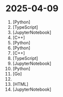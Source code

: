 # 2025-04-09

1. [](https://github.comundefined "Python tool for converting files and office documents to Markdown.") [Python]
2. [](https://github.comundefined "Connect Supabase to your AI assistants") [TypeScript]
3. [](https://github.comundefined "面向开发者的 LLM 入门教程，吴恩达大模型系列课程中文版") [JupyterNotebook]
4. [](https://github.comundefined "The Swift Programming Language") [C++]
5. [](https://github.comundefined "LightRAG: Simple and Fast Retrieval-Augmented Generation") [Python]
6. [](https://github.comundefined "抖音批量下载工具，去水印，支持视频、图集、合集、音乐(原声)。免费！免费！免费！") [Python]
7. [](https://github.comundefined "Protocol Buffers - Google's data interchange format") [C++]
8. [](https://github.comundefined "AI agents & MCPs & workflow automation • (280+ MCP servers for AI agents) • AI automation with MCPs • No-code AI agents with MCPs • AI workflows") [TypeScript]
9. [](https://github.comundefined "Open Machine Learning course") [JupyterNotebook]
10. [](https://github.comundefined "提取微信聊天记录，将其导出成HTML、Word、Excel文档永久保存，对聊天记录进行分析生成年度聊天报告，用聊天数据训练专属于个人的AI聊天助手") [Python]
11. [](https://github.comundefined "Google Cloud Client Libraries for Go.") [Go]
12. [](https://github.comundefined "Collection of Summer 2025 tech internships!") 
13. [](https://github.comundefined "A list of SaaS, PaaS and IaaS offerings that have free tiers of interest to devops and infradev") [HTML]
14. [](https://github.comundefined "In-depth tutorials on LLMs, RAGs and real-world AI agent applications.") [JupyterNotebook]

